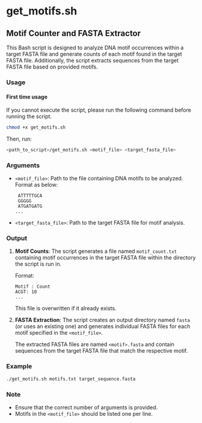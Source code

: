 
# get_motifs.sh

## Motif Counter and FASTA Extractor

This Bash script is designed to analyze DNA motif occurrences within a target FASTA file and generate counts of each motif found in the target FASTA file. Additionally, the script extracts sequences from the target FASTA file based on provided motifs.

### Usage

#### First time usage

If you cannot execute the script, please run the following command before running the script.

```bash
chmod +x get_motifs.sh
```
Then, run:
```bash
<path_to_script>/get_motifs.sh <motif_file> <target_fasta_file>
```

### Arguments

- `<motif_file>`: Path to the file containing DNA motifs to be analyzed. Format as below:
   ```
	ATTTTTGCA
	GGGGG
	ATGATGATG
   ...
   ```
- `<target_fasta_file>`: Path to the target FASTA file for motif analysis.

### Output

1. **Motif Counts**: The script generates a file named `motif_count.txt` containing motif occurrences in the target FASTA file within the directory the script is run in.

   Format:
   ```
   Motif : Count
   ACGT: 10
   ...
   ```

   This file is overwritten if it already exists.

2. **FASTA Extraction**: The script creates an output directory named `fasta` (or uses an existing one) and generates individual FASTA files for each motif specified in the `<motif_file>`.

   The extracted FASTA files are named `<motif>.fasta` and contain sequences from the target FASTA file that match the respective motif.

### Example

```bash
./get_motifs.sh motifs.txt target_sequence.fasta
```

### Note

- Ensure that the correct number of arguments is provided.
- Motifs in the `<motif_file>` should be listed one per line.
